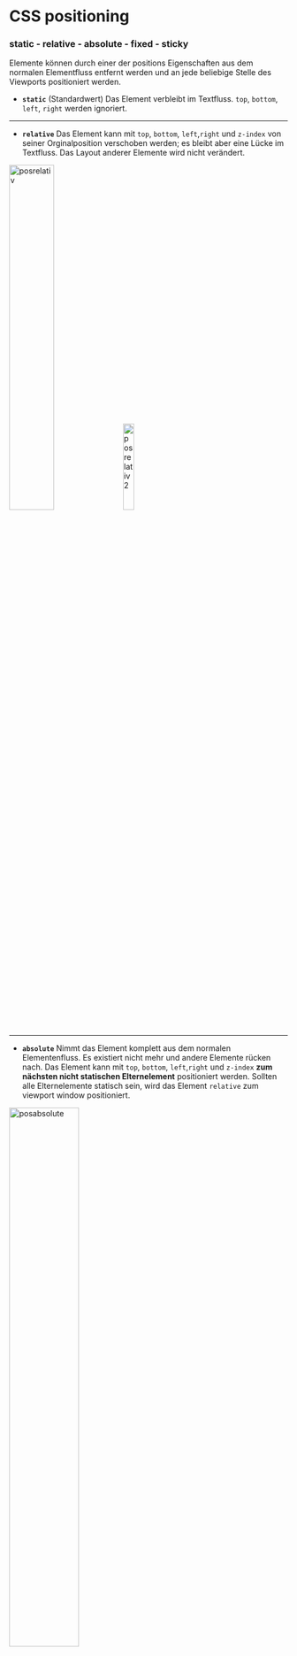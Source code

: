 # CSS positioning

### static - relative - absolute - fixed - sticky

Elemente können durch einer der positions Eigenschaften aus dem normalen Elementfluss entfernt werden und an jede beliebige Stelle des Viewports positioniert werden. 

* **`static`** (Standardwert) Das Element verbleibt im Textfluss. `top`, `bottom`, `left`, `right` werden ignoriert.

---

* **`relative`** Das Element kann mit `top`, `bottom`, `left`,`right` und `z-index` von seiner Orginalposition verschoben werden; es bleibt aber eine Lücke im Textfluss. Das Layout anderer Elemente wird nicht verändert.

<div>
<img src="posrelativ.png" alt="posrelativ" width="40%"> 
<img src="posrel2.png" alt="posrelativ2" width="20%"> 
<div>

---
* **`absolute`** Nimmt das Element komplett aus dem normalen Elementenfluss. Es existiert nicht mehr und andere Elemente rücken nach. Das Element kann mit `top`, `bottom`, `left`,`right` und `z-index` **zum nächsten nicht statischen Elternelement** positioniert werden. Sollten alle Elternelemente statisch sein, wird das Element `relative` zum viewport window positioniert. 

<img src="posabsolute.jpeg" alt="posabsolute" width="50%"> 

---

* **`fixed`** Ein Element mit position `fixed` kann relative zum viewport window positioniert werden. Es bleibt immer an dieser Position auch wenn die Seite hoch - bzw. runtergescrollt wird. `top`, `bottom`, `left`, `right` und `z-index` können verwendet werden.

<div>
<img src="posfixed2.jpg" alt="posfixed" width="53%"> 
<img src="posfixed.jpg" alt="posfixed" width="45%"> 
</div>

---

* **`sticky`**  wie fixed, aber es wird erst fest, wenn die Seite zu einem bestimmten, festgelegten Punkt gescrollt wird.

<img src="sticky.gif" alt="possticky" width="20%"> 

---
### Was ist der z-index?

wenn Elemente sich überlappen, hilft der z-index dabei zu bestimmen, in welcher Reihenfolge die Elemente angezeigt werden sollen.  Elemente mit einem größeren z-index liegen dabei näher am Betrachter und können Elemente mit kleinerem z-index überlagern.

<div>
<img src="z-index.png" alt="z-index" width="60%"> 
<img src="z-index2.png" alt="z-index2" width="38%"> 
</div>

---

**Game to learn positioning**

:point_right:[learn CSS positioning by Building an Ice Cream Sundae ](https://www.codeanalogies.com/csssundae/)
:point_right:[Understanding Z-Index in CSS](https://ishadeed.com/article/understanding-z-index/)
